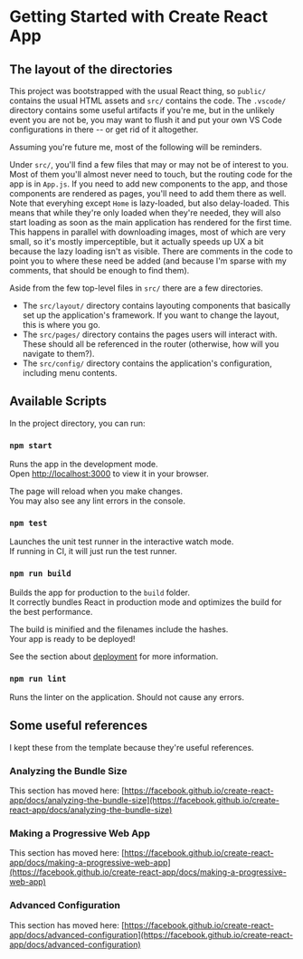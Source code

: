 # Getting Started with Create React App

## The layout of the directories

This project was bootstrapped with the usual React thing, so `public/` contains the usual HTML assets and `src/` contains the code. The `.vscode/` directory contains some useful artifacts if you're me, but in the unlikely event you are not be, you may want to flush it and put your own VS Code configurations in there -- or get rid of it altogether.

Assuming you're future me, most of the following will be reminders.

Under `src/`, you'll find a few files that may or may not be of interest to you. Most of them you'll almost never need to touch, but the routing code for the app is in `App.js`. If you need to add new components to the app, and those components are rendered as pages, you'll need to add them there as well. Note that everyhing except `Home` is lazy-loaded, but also delay-loaded. This means that while they're only loaded when they're needed, they will also start loading as soon as the main application has rendered for the first time. This happens in parallel with downloading images, most of which are very small, so it's mostly imperceptible, but it actually speeds up UX a bit because the lazy loading isn't as visible. There are comments in the code to point you to where these need be added (and because I'm sparse with my comments, that should be enough to find them).

Aside from the few top-level files in `src/` there are a few directories.
- The `src/layout/` directory contains layouting components that basically set up the application's framework. If you want to change the layout, this is where you go.
- The `src/pages/` directory contains the pages users will interact with. These should all be referenced in the router (otherwise, how will you navigate to them?).
- The `src/config/` directory contains the application's configuration, including menu contents.

## Available Scripts

In the project directory, you can run:

### `npm start`

Runs the app in the development mode.\
Open [http://localhost:3000](http://localhost:3000) to view it in your browser.

The page will reload when you make changes.\
You may also see any lint errors in the console.

### `npm test`

Launches the unit test runner in the interactive watch mode.\
If running in CI, it will just run the test runner.

### `npm run build`

Builds the app for production to the `build` folder.\
It correctly bundles React in production mode and optimizes the build for the best performance.

The build is minified and the filenames include the hashes.\
Your app is ready to be deployed!

See the section about [deployment](https://facebook.github.io/create-react-app/docs/deployment) for more information.

### `npm run lint`

Runs the linter on the application. Should not cause any errors.

## Some useful references

I kept these from the template because they're useful references.

### Analyzing the Bundle Size

This section has moved here: [https://facebook.github.io/create-react-app/docs/analyzing-the-bundle-size](https://facebook.github.io/create-react-app/docs/analyzing-the-bundle-size)

### Making a Progressive Web App

This section has moved here: [https://facebook.github.io/create-react-app/docs/making-a-progressive-web-app](https://facebook.github.io/create-react-app/docs/making-a-progressive-web-app)

### Advanced Configuration

This section has moved here: [https://facebook.github.io/create-react-app/docs/advanced-configuration](https://facebook.github.io/create-react-app/docs/advanced-configuration)

